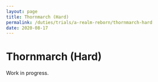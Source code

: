 ```yaml
---
layout: page
title: Thornmarch (Hard)
permalink: /duties/trials/a-realm-reborn/thornmarch-hard
date: 2020-08-17
---
```


# Thornmarch (Hard)

Work in progress.
